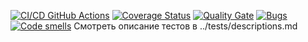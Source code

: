 [![CI/CD GitHub Actions](https://github.com/Gygygnom/Lab2try2/actions/workflows/test-action.yml/badge.svg)](https://github.com/Gygygnom/Lab2try2/actions/workflows/test-action.yml)
[![Coverage Status](https://coveralls.io/repos/Gygygnom/Lab2try2/badge.svg?branch=master)](https://coveralls.io/github/Gygygnom/Lab2try2?branch=master)
[![Quality Gate](https://sonarcloud.io/api/project_badges/measure?project=Gygygnom_Lab2try2&metric=alert_status)](https://sonarcloud.io/dashboard?id=Gygygnom_Lab2try2)
[![Bugs](https://sonarcloud.io/api/project_badges/measure?project=Gygygnom_Lab2try2&metric=bugs)](https://sonarcloud.io/summary/new_code?id=Gygygnom_Lab2try2)
[![Code smells](https://sonarcloud.io/api/project_badges/measure?project=Gygygnom_Lab2try2&metric=code_smells)](https://sonarcloud.io/dashboard?id=Gygygnom_Lab2try2)
Смотреть описание тестов в ../tests/descriptions.md